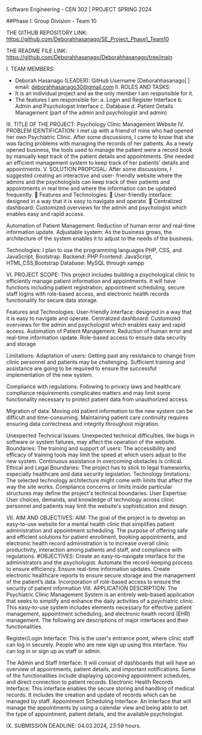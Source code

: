 Software Engineering - CEN 302 | PROJECT SPRING 2024

##Phase I: Group Division - Team 10

THE GITHUB REPOSITORY LINK:
https://github.com/Deborahhasanago/SE_Project_Phase1_Team10

THE README FILE LINK:
https://github.com/Deborahhasanago/Deborahhasanago/tree/main

I. TEAM MEMBERS:
- Deborah Hasanago (LEADER): GitHub Username [Deborahhasanago] | email:
deborahhasanago30@gmail.com
II. ROLES AND TASKS:
- It is an individual project and as the only member I am responsible for it.
- The features I am responsible for:
a. Login and Register Interface
b. Admin and Psychologist Interface
c. Database
d. Patient Details Management (part of the admin and psychologist and admin)

III. TITLE OF THE PROJECT: Psychology Clinic Management Website
IV. PROBLEM IDENTIFICATION: I met up with a friend of mine who had opened her own
Psychiatric Clinic. After some discussions, I came to know that she was facing problems with
managing the records of her patients. As a newly opened business, the tools used to manage the
patient were a record book by manually kept track of the patient details and appointments. She
needed an efficient management system to keep track of her patients&#39; details and appointments.
V. SOLUTION PROPOSAL: After some discussions, I suggested creating an interactive and user-
friendly website where the admins and the psychologists can keep track of their patients and
appointments in real time and where the information can be updated frequently.
 Features and Technologies:
 User-friendly interface: designed in a way that it is easy to navigate and operate.
 Centralized dashboard: Customized overviews for the admin and psychologist
which enables easy and rapid access.

Automation of Patient Management: Reduction of human error and real-time
information update.
Adjustable system: As the business grows, the architecture of the system
enables it to adjust to the needs of the business.

Technologies: I plan to use the programming languages PHP, CSS, and JavaScript, Bootstrap.
Backend: PHP
Frontend: JavaScript, HTML,CSS,Bootstrap
Database: MySQL through xampp

VI. PROJECT SCOPE: This project includes building a psychological clinic to efficiently manage
patient information and appointments. It will have functions including patient registration,
appointment scheduling, secure staff logins with role-based access, and electronic health
records functionality for secure data storage.

Features and Technologies:
User-friendly interface: designed in a way that it is easy to navigate and operate.
Centralized dashboard: Customized overviews for the admin and psychologist which
enables easy and rapid access.
Automation of Patient Management: Reduction of human error and real-time
information update.
Role-based access to ensure data security and storage

Limitations:
Adaptation of users: Getting past any resistance to change from clinic personnel and
patients may be challenging. Sufficient training and assistance are going to be required
to ensure the successful implementation of the new system.

Compliance with regulations: Following to privacy laws and healthcare compliance
requirements complicates matters and may limit some functionality necessary to protect
patient data from unauthorized access.

Migration of data: Moving old patient information to the new system can be difficult
and time-consuming. Maintaining patient care continuity requires ensuring data
correctness and integrity throughout migration.

Unexpected Technical Issues: Unexpected technical difficulties, like bugs in software
or system failures, may affect the operation of the website.
Boundaries:
The training and support of users: The accessibility and efficacy of training tools may
limit the speed at which users adjust to the new system. Continuous assistance in
overcoming obstacles is critical.
Ethical and Legal Boundaries: The project has to stick to legal frameworks, especially
healthcare and data security legislation.
Technology limitations: The selected technology architecture might come with limits
that affect the way the site works. Compliance concerns or limits inside particular
structures may define the project&#39;s technical boundaries.
User Expertise: User choices, demands, and knowledge of technology across clinic
personnel and patients may limit the website&#39;s sophistication and design.

VII. AIM AND OBJECTIVES:
AIM: The goal of the project is to develop an easy-to-use website for a mental health clinic
that simplifies patient administration and appointment scheduling. The purpose of offering safe
and efficient solutions for patient enrollment, booking appointments, and electronic health
record administration is to increase overall clinic productivity, interaction among patients and
staff, and compliance with regulations.
#OBJECTIVES:
Create an easy-to-navigate interface for the administrators and the psychologist.
Automate the record-keeping process to ensure efficiency.
Ensure real-time information updates.
Create electronic healthcare reports to ensure secure storage and the management of the
patient’s data.
Incorporation of role-based access to ensure the security of patient information
VIII. APPLICATION DESCRIPTION:
The Psychiatric Clinic Management System is an entirely web-based application that seeks to
simplify and enhance the daily activities of a psychiatric clinic. This easy-to-use system
includes elements necessary for effective patient management, appointment scheduling, and
electronic health record (EHR) management. The following are descriptions of major interfaces
and their functionalities.

Register/Login Interface: This is the user&#39;s entrance point, where clinic staff
can log in securely. People who are new sign up using this interface. You can log
in or sign up as staff or admin.

The Admin and Staff Interface: It will consist of dashboards that will have an
overview of appointments, patient details, and important notifications. Some of
the functionalities include displaying upcoming appointment schedules, and
direct connection to patient records.
Electronic Health Records Interface: This interface enables the secure
storing and handling of medical records. It includes the creation and
update of records which can be managed by staff.
Appointment Scheduling Interface: An interface that will manage the
appointments by using a calendar view and being able to set the type of
appointment, patient details, and the available psychologist.

IX. SUBMISSION DEADLINE: 04.03.2024, 23:59 hours.
